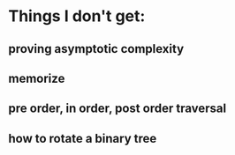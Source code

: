 # Things I don't get:

## proving asymptotic complexity

## memorize 

## pre order, in order, post order traversal

## how to rotate a binary tree

